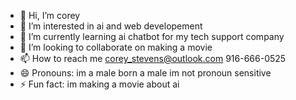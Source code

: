 - 👋 Hi, I’m corey
- 👀 I’m interested in ai and web developement 
- 🌱 I’m currently learning ai chatbot for my tech support company
- 💞️ I’m looking to collaborate on making a movie
- 📫 How to reach me corey_stevens@outlook.com 916-666-0525
- 😄 Pronouns: im a male born a male im not pronoun sensitive
- ⚡ Fun fact: im making a movie about ai 

<!---
Xcnoevilx/Xcnoevilx is a ✨ special ✨ repository because its `README.md` (this file) appears on your GitHub profile.
You can click the Preview link to take a look at your changes.
--->
